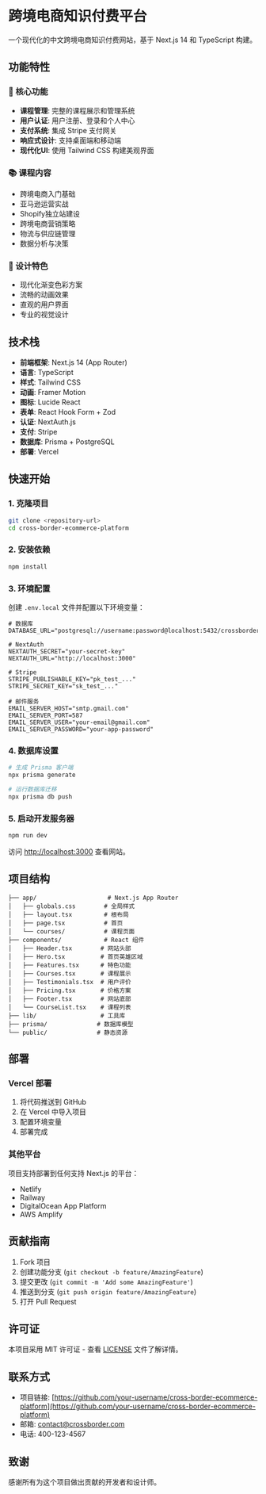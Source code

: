 # 跨境电商知识付费平台

一个现代化的中文跨境电商知识付费网站，基于 Next.js 14 和 TypeScript 构建。

## 功能特性

### 🎯 核心功能
- **课程管理**: 完整的课程展示和管理系统
- **用户认证**: 用户注册、登录和个人中心
- **支付系统**: 集成 Stripe 支付网关
- **响应式设计**: 支持桌面端和移动端
- **现代化UI**: 使用 Tailwind CSS 构建美观界面

### 📚 课程内容
- 跨境电商入门基础
- 亚马逊运营实战
- Shopify独立站建设
- 跨境电商营销策略
- 物流与供应链管理
- 数据分析与决策

### 🎨 设计特色
- 现代化渐变色彩方案
- 流畅的动画效果
- 直观的用户界面
- 专业的视觉设计

## 技术栈

- **前端框架**: Next.js 14 (App Router)
- **语言**: TypeScript
- **样式**: Tailwind CSS
- **动画**: Framer Motion
- **图标**: Lucide React
- **表单**: React Hook Form + Zod
- **认证**: NextAuth.js
- **支付**: Stripe
- **数据库**: Prisma + PostgreSQL
- **部署**: Vercel

## 快速开始

### 1. 克隆项目
```bash
git clone <repository-url>
cd cross-border-ecommerce-platform
```

### 2. 安装依赖
```bash
npm install
```

### 3. 环境配置
创建 `.env.local` 文件并配置以下环境变量：

```env
# 数据库
DATABASE_URL="postgresql://username:password@localhost:5432/crossborder"

# NextAuth
NEXTAUTH_SECRET="your-secret-key"
NEXTAUTH_URL="http://localhost:3000"

# Stripe
STRIPE_PUBLISHABLE_KEY="pk_test_..."
STRIPE_SECRET_KEY="sk_test_..."

# 邮件服务
EMAIL_SERVER_HOST="smtp.gmail.com"
EMAIL_SERVER_PORT=587
EMAIL_SERVER_USER="your-email@gmail.com"
EMAIL_SERVER_PASSWORD="your-app-password"
```

### 4. 数据库设置
```bash
# 生成 Prisma 客户端
npx prisma generate

# 运行数据库迁移
npx prisma db push
```

### 5. 启动开发服务器
```bash
npm run dev
```

访问 [http://localhost:3000](http://localhost:3000) 查看网站。

## 项目结构

```
├── app/                    # Next.js App Router
│   ├── globals.css        # 全局样式
│   ├── layout.tsx         # 根布局
│   ├── page.tsx           # 首页
│   └── courses/           # 课程页面
├── components/            # React 组件
│   ├── Header.tsx        # 网站头部
│   ├── Hero.tsx          # 首页英雄区域
│   ├── Features.tsx      # 特色功能
│   ├── Courses.tsx       # 课程展示
│   ├── Testimonials.tsx  # 用户评价
│   ├── Pricing.tsx       # 价格方案
│   ├── Footer.tsx        # 网站底部
│   └── CourseList.tsx    # 课程列表
├── lib/                  # 工具库
├── prisma/              # 数据库模型
└── public/              # 静态资源
```

## 部署

### Vercel 部署
1. 将代码推送到 GitHub
2. 在 Vercel 中导入项目
3. 配置环境变量
4. 部署完成

### 其他平台
项目支持部署到任何支持 Next.js 的平台：
- Netlify
- Railway
- DigitalOcean App Platform
- AWS Amplify

## 贡献指南

1. Fork 项目
2. 创建功能分支 (`git checkout -b feature/AmazingFeature`)
3. 提交更改 (`git commit -m 'Add some AmazingFeature'`)
4. 推送到分支 (`git push origin feature/AmazingFeature`)
5. 打开 Pull Request

## 许可证

本项目采用 MIT 许可证 - 查看 [LICENSE](LICENSE) 文件了解详情。

## 联系方式

- 项目链接: [https://github.com/your-username/cross-border-ecommerce-platform](https://github.com/your-username/cross-border-ecommerce-platform)
- 邮箱: contact@crossborder.com
- 电话: 400-123-4567

## 致谢

感谢所有为这个项目做出贡献的开发者和设计师。 